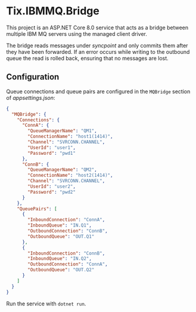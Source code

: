 # Tix.IBMMQ.Bridge

This project is an ASP.NET Core 8.0 service that acts as a bridge between multiple IBM MQ servers using the managed client driver.

The bridge reads messages under *syncpoint* and only commits them after they have been forwarded. If an error occurs while writing to the outbound queue the read is rolled back, ensuring that no messages are lost.

## Configuration

Queue connections and queue pairs are configured in the `MQBridge` section of *appsettings.json*:

```json
{
  "MQBridge": {
    "Connections": {
      "ConnA": {
        "QueueManagerName": "QM1",
        "ConnectionName": "host1(1414)",
        "Channel": "SVRCONN.CHANNEL",
        "UserId": "user1",
        "Password": "pwd1"
      },
      "ConnB": {
        "QueueManagerName": "QM2",
        "ConnectionName": "host2(1414)",
        "Channel": "SVRCONN.CHANNEL",
        "UserId": "user2",
        "Password": "pwd2"
      }
    },
    "QueuePairs": [
      {
        "InboundConnection": "ConnA",
        "InboundQueue": "IN.Q1",
        "OutboundConnection": "ConnB",
        "OutboundQueue": "OUT.Q1"
      },
      {
        "InboundConnection": "ConnB",
        "InboundQueue": "IN.Q2",
        "OutboundConnection": "ConnA",
        "OutboundQueue": "OUT.Q2"
      }
    ]
  }
}
```

Run the service with `dotnet run`.
